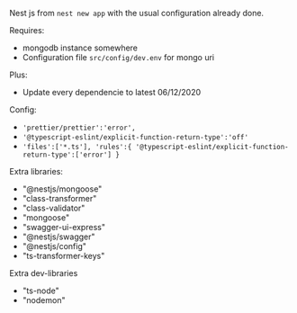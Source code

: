 Nest js from `nest new app` with the usual configuration already done.

Requires:
- mongodb instance somewhere
- Configuration file `src/config/dev.env` for mongo uri

Plus: 
- Update every dependencie to latest 06/12/2020

Config:
- `'prettier/prettier':'error',`
- `'@typescript-eslint/explicit-function-return-type':'off'`
- `'files':['*.ts'],
  'rules':{
  '@typescript-eslint/explicit-function-return-type':['error']
  }`
  

Extra libraries: 
- "@nestjs/mongoose"
- "class-transformer"
- "class-validator"
- "mongoose"
- "swagger-ui-express"
- "@nestjs/swagger"
- "@nestjs/config"
- "ts-transformer-keys"

Extra dev-libraries
- "ts-node"
- "nodemon"